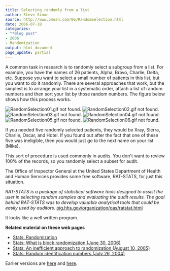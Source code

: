 ```yaml
---
title: Selecting randomly from a list
author: Steve Simon
source: http://www.pmean.com/06/RandomSelection.html
date: 2006-07-18
categories:
- "*Blog post"
- 2006
- Randomization
output: html_document
page_update: partial
---
```


A common task in research is to randomly select a subgroup from a list.
For example, you have the names of 26 patients, Alpha, Bravo, Charlie,
Delta, etc. Suppose you want to select a small number of patients in
this list, but you want to do it randomly. There are several approaches
that work, but the simplest is to arrange your list in a systematic
order, attach a list of random numbers and then sort your list by those
random numbers. The figure below shows how this process works.

![RandomSelection01.gif not found.](http://www.pmean.com/new-images/06/RandomSelection01.png)
![RandomSelection02.gif not found.](http://www.pmean.com/new-images/06/RandomSelection02.png)
![RandomSelection03.gif not found.](http://www.pmean.com/new-images/06/RandomSelection03.png)
![RandomSelection04.gif not found.](http://www.pmean.com/new-images/06/RandomSelection04.png)
![RandomSelection05.gif not found.](http://www.pmean.com/new-images/06/RandomSelection05.png)
![RandomSelection06.gif not found.](http://www.pmean.com/new-images/06/RandomSelection06.png)

If you needed five randomly selected patients, they would be Xray,
Sierra, Charlie, Oscar, and Hotel. If you found out after the fact that
one of these five was ineligible, then you would just go to the next
name on your list (Mike).

This sort of procedure is used commonly in audits. You don't want to
review 100% of the records, so you randomly select a subset for audit.

The Office of Inspector General at the United States Department of
Health and Human Services provides some free software, RAT-STATS, for
just this situation.

*RAT-STATS is a package of statistical software tools designed to
assist the user in selecting random samples and evaluating the audit
results. The goal behind RAT-STATS was to develop valuable analytical
tools that could be easily used by auditors.*
[oig.hhs.gov/organization/oas/ratstat.html](http://oig.hhs.gov/organization/oas/ratstat.html)

It looks like a well written program.

**Related material on these web pages**

-   [Stats: Randomization](../plan/random.asp)
-   [Stats: What is block randomization (June
    30, 2006)](BlockRandomization.html)
-   [Stats: An inefficient approach to randomization (August
    10, 2005)](http://www.pmean.com/weblog2005/Randomization.asp)
-   [Stats: Random identification numbers (July
    26, 2004)](http://www.pmean.com/weblog2004/RandomID.asp)

Earlier versions are [here][sim1] and [here][sim2].

[sim1]: http://www.pmean.com/06/RandomSelection.html
[sim2]: http://new.pmean.com/RandomSelection/

